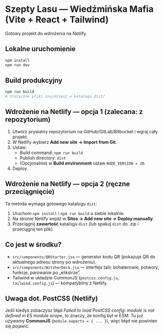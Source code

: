 # Szepty Lasu — Wiedźmińska Mafia (Vite + React + Tailwind)

Gotowy projekt do wdrożenia na Netlify.

## Lokalne uruchomienie

```bash
npm install
npm run dev
```

## Build produkcyjny

```bash
npm run build
# statyczne pliki znajdziesz w katalogu dist/
```

## Wdrożenie na Netlify — opcja 1 (zalecana: z repozytorium)

1. Utwórz prywatny repozytorium na GitHub/GitLab/Bitbucket i wgraj cały projekt.
2. W Netlify wybierz **Add new site → Import from Git**.
3. Ustaw:
   - Build command: `npm run build`
   - Publish directory: `dist`
   - (Opcjonalnie) w **Build environment** ustaw `NODE_VERSION = 20`.
4. Deploy.

## Wdrożenie na Netlify — opcja 2 (ręczne przeciągnięcie)

Ta metoda wymaga gotowego katalogu `dist`:
1. Uruchom `npm install` i `npm run build` u siebie lokalnie.
2. Na stronie Netlify wejdź w **Sites → Add new site → Deploy manually**.
3. Przeciągnij **zawartość** katalogu `dist` (lub spakuj `dist` do .zip i przeciągnij ten plik).

## Co jest w środku?

- `src/components/QRStarter.jsx` — generator kodu QR (pokazuje QR do aktualnego adresu strony po wdrożeniu).
- `src/components/WitcherDeck.jsx` — interfejs talii: bohaterowie, potwory, funkcje, parowanie po „eliksirze”.
- Tailwind w układzie CommonJS (`postcss.config.js`, `tailwind.config.js`) — kompatybilny z Netlify.

## Uwaga dot. PostCSS (Netlify)

Jeśli kiedyś zobaczysz błąd *Failed to load PostCSS config: module is not defined in ES module scope*, to znaczy, że
konfig był w ESM. Tu już używamy **CommonJS** (`module.exports = { ... }`), więc błąd nie powinien się pojawić.
